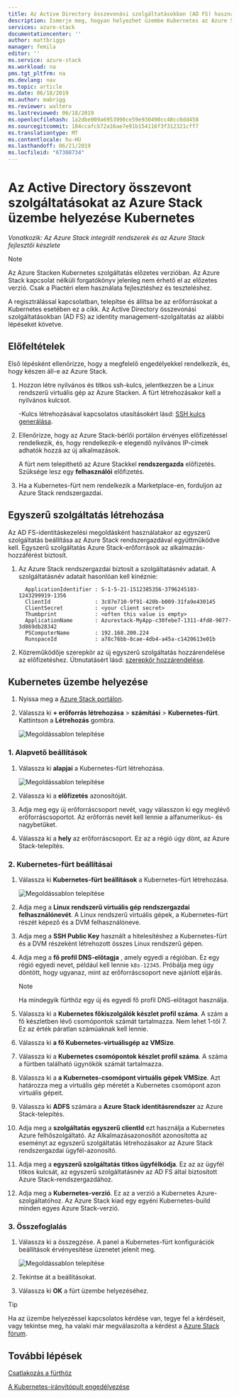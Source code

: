 ```yaml
---
title: Az Active Directory összevonási szolgáltatásokban (AD FS) használatával az Azure Stack üzembe helyezése Kubernetes |} A Microsoft Docs
description: Ismerje meg, hogyan helyezhet üzembe Kubernetes az Azure Stackhez az Active Directory összevonási szolgáltatásokban (AD FS) használatával.
services: azure-stack
documentationcenter: ''
author: mattbriggs
manager: femila
editor: ''
ms.service: azure-stack
ms.workload: na
pms.tgt_pltfrm: na
ms.devlang: nav
ms.topic: article
ms.date: 06/18/2019
ms.author: mabrigg
ms.reviewer: waltero
ms.lastreviewed: 06/18/2019
ms.openlocfilehash: 1a2dbe009a6953990ce59e930490cc48cc0dd458
ms.sourcegitcommit: 104ccafcb72a16ae7e91b154116f3f312321cff7
ms.translationtype: MT
ms.contentlocale: hu-HU
ms.lasthandoff: 06/21/2019
ms.locfileid: "67308734"
---
```

# <a name="deploy-kubernetes-to-azure-stack-using-active-directory-federated-services"></a>Az Active Directory összevont szolgáltatásokat az Azure Stack üzembe helyezése Kubernetes

*Vonatkozik: Az Azure Stack integrált rendszerek és az Azure Stack fejlesztői készlete*

> [!Note]  
> Az Azure Stacken Kubernetes szolgáltatás előzetes verzióban. Az Azure Stack kapcsolat nélküli forgatókönyv jelenleg nem érhető el az előzetes verzió. Csak a Piactéri elem használata fejlesztéshez és teszteléshez.

A regisztrálással kapcsolatban, telepítse és állítsa be az erőforrásokat a Kubernetes esetében ez a cikk. Az Active Directory összevonási szolgáltatásokban (AD FS) az identity management-szolgáltatás az alábbi lépéseket követve.

## <a name="prerequisites"></a>Előfeltételek 

Első lépésként ellenőrizze, hogy a megfelelő engedélyekkel rendelkezik, és, hogy készen áll-e az Azure Stack.

1. Hozzon létre nyilvános és titkos ssh-kulcs, jelentkezzen be a Linux rendszerű virtuális gép az Azure Stacken. A fürt létrehozásakor kell a nyilvános kulcsot.

    -Kulcs létrehozásával kapcsolatos utasításokért lásd: [SSH kulcs generálása](azure-stack-dev-start-howto-ssh-public-key.md).

1. Ellenőrizze, hogy az Azure Stack-bérlői portálon érvényes előfizetéssel rendelkezik, és, hogy rendelkezik-e elegendő nyilvános IP-címek adhatók hozzá az új alkalmazások.

    A fürt nem telepíthető az Azure Stackkel **rendszergazda** előfizetés. Szüksége lesz egy **felhasználói** előfizetés. 

1. Ha a Kubernetes-fürt nem rendelkezik a Marketplace-en, forduljon az Azure Stack rendszergazdai.

## <a name="create-a-service-principal"></a>Egyszerű szolgáltatás létrehozása

Az AD FS-identitáskezelési megoldásként használatakor az egyszerű szolgáltatás beállítása az Azure Stack rendszergazdával együttműködve kell. Egyszerű szolgáltatás Azure Stack-erőforrások az alkalmazás-hozzáférést biztosít.

1. Az Azure Stack rendszergazdai biztosít a szolgáltatásnév adatait. A szolgáltatásnév adatait hasonlóan kell kinéznie:

     ```Text  
       ApplicationIdentifier : S-1-5-21-1512385356-3796245103-1243299919-1356
       ClientId              : 3c87e710-9f91-420b-b009-31fa9e430145
       ClientSecret          : <your client secret>
       Thumbprint            : <often this value is empty>
       ApplicationName       : Azurestack-MyApp-c30febe7-1311-4fd8-9077-3d869db28342
       PSComputerName        : 192.168.200.224
       RunspaceId            : a78c76bb-8cae-4db4-a45a-c1420613e01b
     ```

2. Közreműködője szerepkör az új egyszerű szolgáltatás hozzárendelése az előfizetéshez. Útmutatásért lásd: [szerepkör hozzárendelése](../operator/azure-stack-add-users-adfs.md).

## <a name="deploy-kubernetes"></a>Kubernetes üzembe helyezése

1. Nyissa meg a [Azure Stack portálon](https://portal.local.azurestack.external).

1. Válassza ki **+ erőforrás létrehozása** > **számítási** > **Kubernetes-fürt**. Kattintson a **Létrehozás** gombra.

    ![Megoldássablon telepítése](media/azure-stack-solution-template-kubernetes-deploy/01_kub_market_item.png)

### <a name="1-basics"></a>1. Alapvető beállítások

1. Válassza ki **alapjai** a Kubernetes-fürt létrehozása.

    ![Megoldássablon telepítése](media/azure-stack-solution-template-kubernetes-deploy/02_kub_config_basic.png)

1. Válassza ki a **előfizetés** azonosítóját.

1. Adja meg egy új erőforráscsoport nevét, vagy válasszon ki egy meglévő erőforráscsoportot. Az erőforrás nevét kell lennie a alfanumerikus- és nagybetűket.

1. Válassza ki a **hely** az erőforráscsoport. Ez az a régió úgy dönt, az Azure Stack-telepítés.

### <a name="2-kubernetes-cluster-settings"></a>2. Kubernetes-fürt beállításai

1. Válassza ki **Kubernetes-fürt beállítások** a Kubernetes-fürt létrehozása.

    ![Megoldássablon telepítése](media/azure-stack-solution-template-kubernetes-deploy/03_kub_config_settings-adfs.png)

1. Adja meg a **Linux rendszerű virtuális gép rendszergazdai felhasználónevét**. A Linux rendszerű virtuális gépek, a Kubernetes-fürt részét képező és a DVM felhasználóneve.

1. Adja meg a **SSH Public Key** használt a hitelesítéshez a Kubernetes-fürt és a DVM részeként létrehozott összes Linux rendszerű gépen.

1. Adja meg a **fő profil DNS-előtagja** , amely egyedi a régióban. Ez egy régió egyedi nevet, például kell lennie `k8s-12345`. Próbálja meg úgy döntött, hogy ugyanaz, mint az erőforráscsoport neve ajánlott eljárás.

    > [!Note]  
    > Ha mindegyik fürthöz egy új és egyedi fő profil DNS-előtagot használja.

1. Válassza ki a **Kubernetes főkiszolgálók készlet profil száma**. A szám a fő készletben lévő csomópontok számát tartalmazza. Nem lehet 1-től 7. Ez az érték páratlan számúaknak kell lennie.

1. Válassza ki **a fő Kubernetes-virtuálisgép az VMSize**.

1. Válassza ki a **Kubernetes csomópontok készlet profil száma**. A száma a fürtben található ügynökök számát tartalmazza. 

1. Válassza ki a **a Kubernetes-csomópont virtuális gépek VMSize**. Azt határozza meg a virtuális gép méretét a Kubernetes csomópont azon virtuális gépeit. 

1. Válassza ki **ADFS** számára a **Azure Stack identitásrendszer** az Azure Stack-telepítés.

1. Adja meg a **szolgáltatás egyszerű clientId** ezt használja a Kubernetes Azure felhőszolgáltató. Az Alkalmazásazonosítót azonosította az eseményt az egyszerű szolgáltatás létrehozásakor az Azure Stack rendszergazdai ügyfél-azonosító.

1. Adja meg a **egyszerű szolgáltatás titkos ügyfélkódja**. Ez az az ügyfél titkos kulcsát, az egyszerű szolgáltatásnév az AD FS által biztosított Azure Stack-rendszergazdához.

1. Adja meg a **Kubernetes-verzió**. Ez az a verzió a Kubernetes Azure-szolgáltatóhoz. Az Azure Stack kiad egy egyéni Kubernetes-build minden egyes Azure Stack-verzió.

### <a name="3-summary"></a>3. Összefoglalás

1. Válassza ki a összegzése. A panel a Kubernetes-fürt konfigurációk beállítások érvényesítése üzenetet jelenít meg.

    ![Megoldássablon telepítése](media/azure-stack-solution-template-kubernetes-deploy/04_preview.png)

2. Tekintse át a beállításokat.

3. Válassza ki **OK** a fürt üzembe helyezéséhez.

> [!TIP]  
>  Ha az üzembe helyezéssel kapcsolatos kérdése van, tegye fel a kérdéseit, vagy tekintse meg, ha valaki már megválaszolta a kérdést a [Azure Stack fórum](https://social.msdn.microsoft.com/Forums/azure/home?forum=azurestack). 

## <a name="next-steps"></a>További lépések

[Csatlakozás a fürthöz](azure-stack-solution-template-kubernetes-deploy.md#connect-to-your-cluster)

[A Kubernetes-irányítópult engedélyezése](azure-stack-solution-template-kubernetes-dashboard.md)